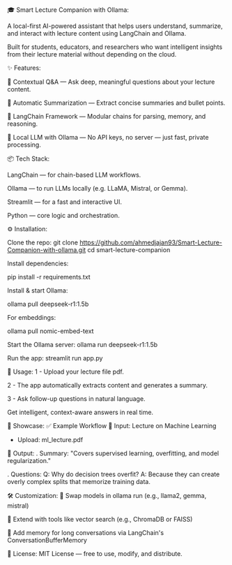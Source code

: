 🎓 Smart Lecture Companion with Ollama:

A local-first AI-powered assistant that helps users understand, summarize, and interact with lecture content using LangChain and Ollama.

Built for students, educators, and researchers who want intelligent insights from their lecture material without depending on the cloud.

✨ Features:

🧠 Contextual Q&A — Ask deep, meaningful questions about your lecture content.

📝 Automatic Summarization — Extract concise summaries and bullet points.

🔗 LangChain Framework — Modular chains for parsing, memory, and reasoning.

🤖 Local LLM with Ollama — No API keys, no server — just fast, private processing.



📦 Tech Stack:

LangChain — for chain-based LLM workflows.

Ollama — to run LLMs locally (e.g. LLaMA, Mistral, or Gemma).

Streamlit — for a fast and interactive UI.

Python — core logic and orchestration.

⚙️ Installation:

Clone the repo: git clone https://github.com/ahmedjajan93/Smart-Lecture-Companion-with-ollama.git
cd smart-lecture-companion

Install dependencies:

pip install -r requirements.txt

Install & start Ollama:

ollama pull deepseek-r1:1.5b 

For embeddings:

ollama pull nomic-embed-text 


Start the Ollama server:
ollama run deepseek-r1:1.5b

Run the app:
streamlit run app.py

🧪 Usage:
1 - Upload your lecture file pdf.

2 - The app automatically extracts content and generates a summary.

3 - Ask follow-up questions in natural language.

Get intelligent, context-aware answers in real time.

🎥 Showcase:
✅ Example Workflow
🔹 Input: Lecture on Machine Learning
 - Upload: ml_lecture.pdf

🔹 Output:
. Summary:
"Covers supervised learning, overfitting, and model regularization."

. Questions:
Q: Why do decision trees overfit?
A: Because they can create overly complex splits that memorize training data.

🛠️ Customization:
🔧 Swap models in ollama run (e.g., llama2, gemma, mistral)

🧩 Extend with tools like vector search (e.g., ChromaDB or FAISS)

💬 Add memory for long conversations via LangChain's ConversationBufferMemory

📃 License:
MIT License — free to use, modify, and distribute.
